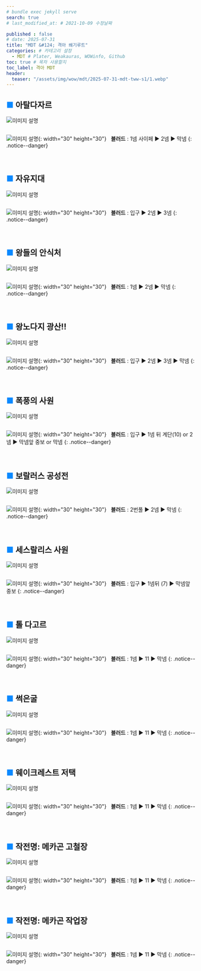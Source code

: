 ```yaml
---
# bundle exec jekyll serve
search: true
# last_modified_at: # 2021-10-09 수정날짜

published : false
# date: 2025-07-31
title: "MDT &#124; 격아 쐐기루트"
categories: # 카테고리 설정
  - MDT # Plater, Weakauras, WOWinfo, Github
toc: true # 목차 사용할지
toc_label: 격아 MDT
header:
  teaser: "/assets/img/wow/mdt/2025-07-31-mdt-tww-s1/1.webp"
---
```


## <span style="color:#0b89ff">■ </span>아탈다자르

![이미지 설명](/assets/img/wow/mdt/2025-07-31-mdt-tww-s1/1.webp)

```  
```  

![이미지 설명](https://wow.zamimg.com/images/wow/icons/large/spell_nature_bloodlust.jpg){: width="30" height="30"}
&nbsp;&nbsp;**블러드** : 1넴 사이페 ▶ 2넴 ▶ 막넴
{: .notice--danger}  
<br>
<br>

## <span style="color:#0b89ff">■ </span>자유지대

![이미지 설명](/assets/img/wow/mdt/2025-07-31-mdt-tww-s1/2.webp)

```
```

![이미지 설명](https://wow.zamimg.com/images/wow/icons/large/spell_nature_bloodlust.jpg){: width="30" height="30"} 
&nbsp;&nbsp;**블러드** : 입구 ▶ 2넴 ▶ 3넴
{: .notice--danger}  
<br>
<br>

## <span style="color:#0b89ff">■ </span>왕들의 안식처

![이미지 설명](/assets/img/wow/mdt/2025-07-31-mdt-tww-s1/3.webp)

```
```

![이미지 설명](https://wow.zamimg.com/images/wow/icons/large/spell_nature_bloodlust.jpg){: width="30" height="30"} 
&nbsp;&nbsp;**블러드** : 1넴 ▶ 2넴 ▶ 막넴
{: .notice--danger}  
<br>
<br>

## <span style="color:#0b89ff">■ </span>왕노다지 광산!!

![이미지 설명](/assets/img/wow/mdt/2025-07-31-mdt-tww-s1/4.webp)

```
```

![이미지 설명](https://wow.zamimg.com/images/wow/icons/large/spell_nature_bloodlust.jpg){: width="30" height="30"} 
&nbsp;&nbsp;**블러드** : 입구 ▶ 2넴 ▶ 3넴 ▶ 막넴
{: .notice--danger}  
<br>
<br>

## <span style="color:#0b89ff">■ </span>폭풍의 사원

![이미지 설명](/assets/img/wow/mdt/2025-07-31-mdt-tww-s1/5.webp)

```
```

![이미지 설명](https://wow.zamimg.com/images/wow/icons/large/spell_nature_bloodlust.jpg){: width="30" height="30"} 
&nbsp;&nbsp;**블러드** : 입구 ▶ 1넴 뒤 계단(10) or 2넴 ▶ 막넴앞 중보 or 막넴
{: .notice--danger}  
<br>
<br>

## <span style="color:#0b89ff">■ </span>보랄러스 공성전

![이미지 설명](/assets/img/wow/mdt/2025-07-31-mdt-tww-s1/6.webp)

```
```

![이미지 설명](https://wow.zamimg.com/images/wow/icons/large/spell_nature_bloodlust.jpg){: width="30" height="30"} 
&nbsp;&nbsp;**블러드** : 2번풀 ▶ 2넴 ▶ 막넴
{: .notice--danger}  
<br>
<br>

## <span style="color:#0b89ff">■ </span>세스랄리스 사원

![이미지 설명](/assets/img/wow/mdt/2025-07-31-mdt-tww-s1/7.webp)

```
```

![이미지 설명](https://wow.zamimg.com/images/wow/icons/large/spell_nature_bloodlust.jpg){: width="30" height="30"} 
&nbsp;&nbsp;**블러드** : 입구 ▶ 1넴뒤 (7) ▶ 막넴앞 중보
{: .notice--danger}  
<br>
<br>

## <span style="color:#0b89ff">■ </span>톨 다고르

![이미지 설명](/assets/img/wow/mdt/2025-07-31-mdt-tww-s1/8.webp)

```
```

![이미지 설명](https://wow.zamimg.com/images/wow/icons/large/spell_nature_bloodlust.jpg){: width="30" height="30"} 
&nbsp;&nbsp;**블러드** : 1넴 ▶ 11  ▶ 막넴
{: .notice--danger}  
<br>
<br>

## <span style="color:#0b89ff">■ </span>썩은굴

![이미지 설명](/assets/img/wow/mdt/2025-07-31-mdt-tww-s1/8.webp)

```
```

![이미지 설명](https://wow.zamimg.com/images/wow/icons/large/spell_nature_bloodlust.jpg){: width="30" height="30"} 
&nbsp;&nbsp;**블러드** : 1넴 ▶ 11  ▶ 막넴
{: .notice--danger}  
<br>
<br>

## <span style="color:#0b89ff">■ </span>웨이크레스트 저택

![이미지 설명](/assets/img/wow/mdt/2025-07-31-mdt-tww-s1/8.webp)

```
```

![이미지 설명](https://wow.zamimg.com/images/wow/icons/large/spell_nature_bloodlust.jpg){: width="30" height="30"} 
&nbsp;&nbsp;**블러드** : 1넴 ▶ 11  ▶ 막넴
{: .notice--danger}  
<br>
<br>

## <span style="color:#0b89ff">■ </span>작전명: 메카곤 고철장

![이미지 설명](/assets/img/wow/mdt/2025-07-31-mdt-tww-s1/8.webp)

```
```

![이미지 설명](https://wow.zamimg.com/images/wow/icons/large/spell_nature_bloodlust.jpg){: width="30" height="30"} 
&nbsp;&nbsp;**블러드** : 1넴 ▶ 11  ▶ 막넴
{: .notice--danger}  
<br>
<br>

## <span style="color:#0b89ff">■ </span>작전명: 메카곤 작업장

![이미지 설명](/assets/img/wow/mdt/2025-07-31-mdt-tww-s1/8.webp)

```
```

![이미지 설명](https://wow.zamimg.com/images/wow/icons/large/spell_nature_bloodlust.jpg){: width="30" height="30"} 
&nbsp;&nbsp;**블러드** : 1넴 ▶ 11  ▶ 막넴
{: .notice--danger}  
<br>
<br>